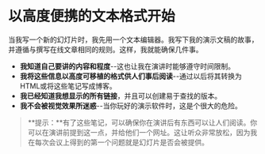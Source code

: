 # 以高度便携的文本格式开始

当我写一个新的幻灯片时，我先用一个文本编辑器。我写下我的演示文稿的故事，并遵循与撰写在线文章相同的规则。这样，我就能确保几件事。

-   **我知道自己要讲的内容和程度**--这也让我在演讲时能够遵守时间限制。
-   **我将这些信息以高度可移植的格式供人们事后阅读**--通过以后将其转换为HTML或将这些笔记写成博客。
-   **我已经知道我想显示的所有链接**，并且可以创建易于查找的版本。
-   **我不会被视觉效果所迷惑**--当你玩好的演示软件时，这是个很大的危险。

> **提示：**有了这些笔记，可以确保你在演讲后有东西可以让人们阅读。你可以在演讲前提到这一点，并给他们一个网址。这让听众非常放松，因为我在每次会议上得到的第一个问题就是幻灯片是否会被提供。